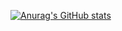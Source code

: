 [![Anurag's GitHub stats](https://github-readme-stats.vercel.app/api?username=parhamgh2020)](https://github.com/anuraghazra/github-readme-stats)
